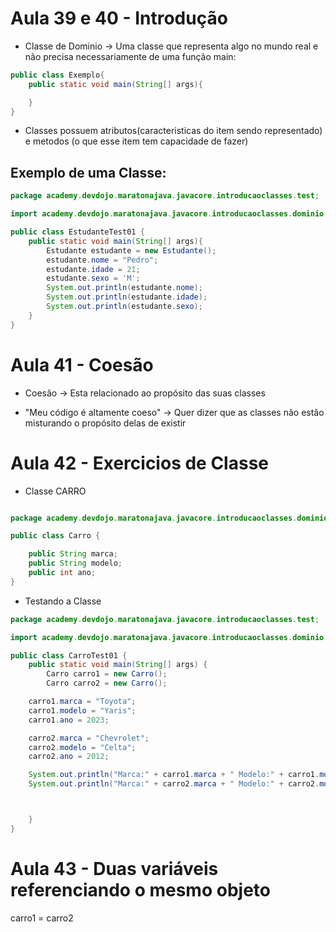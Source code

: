 # Aula 39 e 40 -  Introdução

- Classe de Dominio -> Uma classe que representa algo no mundo real e não precisa necessariamente de uma função main:
```java
public class Exemplo{
    public static void main(String[] args){

    }
}

```

- Classes possuem atributos(caracteristicas do item sendo representado) e metodos (o que esse item tem capacidade de fazer)


## Exemplo de uma Classe:

```java
package academy.devdojo.maratonajava.javacore.introducaoclasses.test;

import academy.devdojo.maratonajava.javacore.introducaoclasses.dominio.Estudante;

public class EstudanteTest01 {
    public static void main(String[] args){
        Estudante estudante = new Estudante();
        estudante.nome = "Pedro";
        estudante.idade = 21;
        estudante.sexo = 'M';
        System.out.println(estudante.nome);
        System.out.println(estudante.idade);
        System.out.println(estudante.sexo);
    }
}
```

# Aula 41 - Coesão

- Coesão -> Esta relacionado ao propósito das suas classes

- "Meu código é altamente coeso" -> Quer dizer que as classes não estão misturando o propósito delas de existir

# Aula 42 - Exercicios de Classe

- Classe CARRO

```java

package academy.devdojo.maratonajava.javacore.introducaoclasses.dominio;

public class Carro {

    public String marca;
    public String modelo;
    public int ano;
}
```
- Testando a Classe



```java
package academy.devdojo.maratonajava.javacore.introducaoclasses.test;

import academy.devdojo.maratonajava.javacore.introducaoclasses.dominio.Carro;

public class CarroTest01 {
    public static void main(String[] args) {
        Carro carro1 = new Carro();
        Carro carro2 = new Carro();

    carro1.marca = "Toyota";
    carro1.modelo = "Yaris";
    carro1.ano = 2023;

    carro2.marca = "Chevrolet";
    carro2.modelo = "Celta";
    carro2.ano = 2012;

    System.out.println("Marca:" + carro1.marca + " Modelo:" + carro1.modelo + " Ano:" + carro1.ano);
    System.out.println("Marca:" + carro2.marca + " Modelo:" + carro2.modelo + " Ano:" + carro2.ano);



    }
}
```

# Aula 43 - Duas variáveis referenciando o mesmo objeto

carro1 = carro2